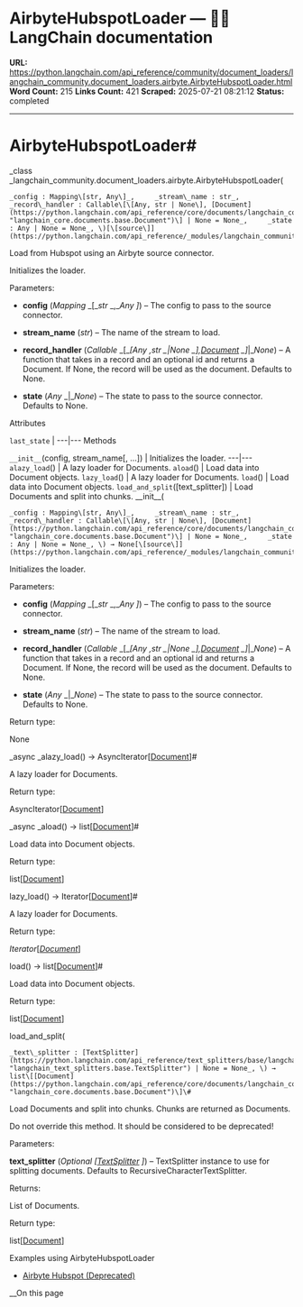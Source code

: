 # AirbyteHubspotLoader — 🦜🔗 LangChain  documentation

**URL:** https://python.langchain.com/api_reference/community/document_loaders/langchain_community.document_loaders.airbyte.AirbyteHubspotLoader.html
**Word Count:** 215
**Links Count:** 421
**Scraped:** 2025-07-21 08:21:12
**Status:** completed

---

# AirbyteHubspotLoader\#

_class _langchain\_community.document\_loaders.airbyte.AirbyteHubspotLoader\(

    _config : Mapping\[str, Any\]_,     _stream\_name : str_,     _record\_handler : Callable\[\[Any, str | None\], [Document](https://python.langchain.com/api_reference/core/documents/langchain_core.documents.base.Document.html#langchain_core.documents.base.Document "langchain_core.documents.base.Document")\] | None = None_,     _state : Any | None = None_, \)[\[source\]](https://python.langchain.com/api_reference/_modules/langchain_community/document_loaders/airbyte.html#AirbyteHubspotLoader)\#     

Load from Hubspot using an Airbyte source connector.

Initializes the loader.

Parameters:     

  * **config** \(_Mapping_ _\[__str_ _,__Any_ _\]_\) – The config to pass to the source connector.

  * **stream\_name** \(_str_\) – The name of the stream to load.

  * **record\_handler** \(_Callable_ _\[__\[__Any_ _,__str_ _|__None_ _\]__,_[_Document_](https://python.langchain.com/api_reference/core/documents/langchain_core.documents.base.Document.html#langchain_core.documents.base.Document "langchain_core.documents.base.Document") _\]__|__None_\) – A function that takes in a record and an optional id and returns a Document. If None, the record will be used as the document. Defaults to None.

  * **state** \(_Any_ _|__None_\) – The state to pass to the source connector. Defaults to None.

Attributes

`last_state` |    ---|---      Methods

`__init__`\(config, stream\_name\[, ...\]\) | Initializes the loader.   ---|---   `alazy_load`\(\) | A lazy loader for Documents.   `aload`\(\) | Load data into Document objects.   `lazy_load`\(\) | A lazy loader for Documents.   `load`\(\) | Load data into Document objects.   `load_and_split`\(\[text\_splitter\]\) | Load Documents and split into chunks.      \_\_init\_\_\(

    _config : Mapping\[str, Any\]_,     _stream\_name : str_,     _record\_handler : Callable\[\[Any, str | None\], [Document](https://python.langchain.com/api_reference/core/documents/langchain_core.documents.base.Document.html#langchain_core.documents.base.Document "langchain_core.documents.base.Document")\] | None = None_,     _state : Any | None = None_, \) → None[\[source\]](https://python.langchain.com/api_reference/_modules/langchain_community/document_loaders/airbyte.html#AirbyteHubspotLoader.__init__)\#     

Initializes the loader.

Parameters:     

  * **config** \(_Mapping_ _\[__str_ _,__Any_ _\]_\) – The config to pass to the source connector.

  * **stream\_name** \(_str_\) – The name of the stream to load.

  * **record\_handler** \(_Callable_ _\[__\[__Any_ _,__str_ _|__None_ _\]__,_[_Document_](https://python.langchain.com/api_reference/core/documents/langchain_core.documents.base.Document.html#langchain_core.documents.base.Document "langchain_core.documents.base.Document") _\]__|__None_\) – A function that takes in a record and an optional id and returns a Document. If None, the record will be used as the document. Defaults to None.

  * **state** \(_Any_ _|__None_\) – The state to pass to the source connector. Defaults to None.

Return type:     

None

_async _alazy\_load\(\) → AsyncIterator\[[Document](https://python.langchain.com/api_reference/core/documents/langchain_core.documents.base.Document.html#langchain_core.documents.base.Document "langchain_core.documents.base.Document")\]\#     

A lazy loader for Documents.

Return type:     

AsyncIterator\[[Document](https://python.langchain.com/api_reference/core/documents/langchain_core.documents.base.Document.html#langchain_core.documents.base.Document "langchain_core.documents.base.Document")\]

_async _aload\(\) → list\[[Document](https://python.langchain.com/api_reference/core/documents/langchain_core.documents.base.Document.html#langchain_core.documents.base.Document "langchain_core.documents.base.Document")\]\#     

Load data into Document objects.

Return type:     

list\[[Document](https://python.langchain.com/api_reference/core/documents/langchain_core.documents.base.Document.html#langchain_core.documents.base.Document "langchain_core.documents.base.Document")\]

lazy\_load\(\) → Iterator\[[Document](https://python.langchain.com/api_reference/core/documents/langchain_core.documents.base.Document.html#langchain_core.documents.base.Document "langchain_core.documents.base.Document")\]\#     

A lazy loader for Documents.

Return type:     

_Iterator_\[[_Document_](https://python.langchain.com/api_reference/core/documents/langchain_core.documents.base.Document.html#langchain_core.documents.base.Document "langchain_core.documents.base.Document")\]

load\(\) → list\[[Document](https://python.langchain.com/api_reference/core/documents/langchain_core.documents.base.Document.html#langchain_core.documents.base.Document "langchain_core.documents.base.Document")\]\#     

Load data into Document objects.

Return type:     

list\[[Document](https://python.langchain.com/api_reference/core/documents/langchain_core.documents.base.Document.html#langchain_core.documents.base.Document "langchain_core.documents.base.Document")\]

load\_and\_split\(

    _text\_splitter : [TextSplitter](https://python.langchain.com/api_reference/text_splitters/base/langchain_text_splitters.base.TextSplitter.html#langchain_text_splitters.base.TextSplitter "langchain_text_splitters.base.TextSplitter") | None = None_, \) → list\[[Document](https://python.langchain.com/api_reference/core/documents/langchain_core.documents.base.Document.html#langchain_core.documents.base.Document "langchain_core.documents.base.Document")\]\#     

Load Documents and split into chunks. Chunks are returned as Documents.

Do not override this method. It should be considered to be deprecated\!

Parameters:     

**text\_splitter** \(_Optional_ _\[_[_TextSplitter_](https://python.langchain.com/api_reference/text_splitters/base/langchain_text_splitters.base.TextSplitter.html#langchain_text_splitters.base.TextSplitter "langchain_text_splitters.base.TextSplitter") _\]_\) – TextSplitter instance to use for splitting documents. Defaults to RecursiveCharacterTextSplitter.

Returns:     

List of Documents.

Return type:     

list\[[Document](https://python.langchain.com/api_reference/core/documents/langchain_core.documents.base.Document.html#langchain_core.documents.base.Document "langchain_core.documents.base.Document")\]

Examples using AirbyteHubspotLoader

  * [Airbyte Hubspot \(Deprecated\)](https://python.langchain.com/docs/integrations/document_loaders/airbyte_hubspot/)

__On this page